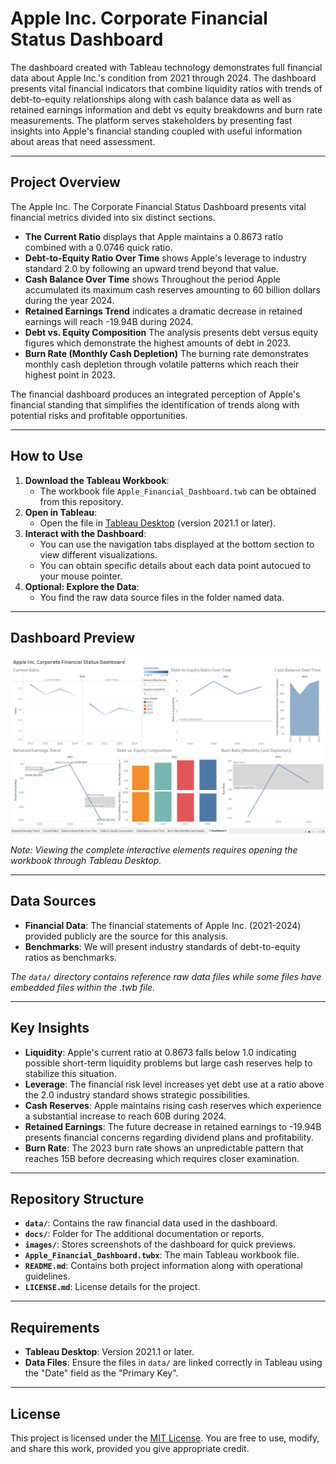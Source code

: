 # Apple Inc. Corporate Financial Status Dashboard

The dashboard created with Tableau technology demonstrates full financial data about Apple Inc.'s condition from 2021 through 2024. The dashboard presents vital financial indicators that combine liquidity ratios with trends of debt-to-equity relationships along with cash balance data as well as retained earnings information and debt vs equity breakdowns and burn rate measurements. The platform serves stakeholders by presenting fast insights into Apple's financial standing coupled with useful information about areas that need assessment.

---

## Project Overview
The Apple Inc. The Corporate Financial Status Dashboard presents vital financial metrics divided into six distinct sections.
- **The Current Ratio** displays that Apple maintains a 0.8673 ratio combined with a 0.0746 quick ratio.
- **Debt-to-Equity Ratio Over Time** shows Apple's leverage to industry standard 2.0 by following an upward trend beyond that value.
- **Cash Balance Over Time** shows Throughout the period Apple accumulated its maximum cash reserves amounting to 60 billion dollars during the year 2024.
- **Retained Earnings Trend** indicates a dramatic decrease in retained earnings will reach -19.94B during 2024.
- **Debt vs. Equity Composition** The analysis presents debt versus equity figures which demonstrate the highest amounts of debt in 2023.
- **Burn Rate (Monthly Cash Depletion)** The burning rate demonstrates monthly cash depletion through volatile patterns which reach their highest point in 2023.

The financial dashboard produces an integrated perception of Apple's financial standing that simplifies the identification of trends along with potential risks and profitable opportunities.

---

## How to Use
1. **Download the Tableau Workbook**:
   - The workbook file `Apple_Financial_Dashboard.twb` can be obtained from this repository.
2. **Open in Tableau**:
   - Open the file in [Tableau Desktop](https://www.tableau.com/products/desktop) (version 2021.1 or later).
3. **Interact with the Dashboard**:
   - You can use the navigation tabs displayed at the bottom section to view different visualizations.
   - You can obtain specific details about each data point autocued to your mouse pointer.
4. **Optional: Explore the Data**:
   - You find the raw data source files in the folder named data.

---

## Dashboard Preview
![Dashboard Preview](images/dashboard_preview.png)

*Note: Viewing the complete interactive elements requires opening the workbook through Tableau Desktop.*

---

## Data Sources
- **Financial Data**: The financial statements of Apple Inc. (2021-2024) provided publicly are the source for this analysis.
- **Benchmarks**: We will present industry standards of debt-to-equity ratios as benchmarks.

*The `data/` directory contains reference raw data files while some files have embedded files within the .twb file.*

---

## Key Insights
- **Liquidity**: Apple's current ratio at 0.8673 falls below 1.0 indicating possible short-term liquidity problems but large cash reserves help to stabilize this situation.
- **Leverage**: The financial risk level increases yet debt use at a ratio above the 2.0 industry standard shows strategic possibilities.
- **Cash Reserves**: Apple maintains rising cash reserves which experience a substantial increase to reach 60B during 2024.
- **Retained Earnings**: The future decrease in retained earnings to -19.94B presents financial concerns regarding dividend plans and profitability.
- **Burn Rate**: The 2023 burn rate shows an unpredictable pattern that reaches 15B before decreasing which requires closer examination.

---

## Repository Structure
- **`data/`**: Contains the raw financial data used in the dashboard.
- **`docs/`**: Folder for The additional documentation or reports.
- **`images/`**: Stores screenshots of the dashboard for quick previews.
- **`Apple_Financial_Dashboard.twbx`**: The main Tableau workbook file.
- **`README.md`**: Contains both project information along with operational guidelines.
- **`LICENSE.md`**: License details for the project.

---

## Requirements
- **Tableau Desktop**: Version 2021.1 or later.
- **Data Files**: Ensure the files in `data/` are linked correctly in Tableau using the "Date" field as the "Primary Key".

---

## License
This project is licensed under the [MIT License](LICENSE.md). You are free to use, modify, and share this work, provided you give appropriate credit.
